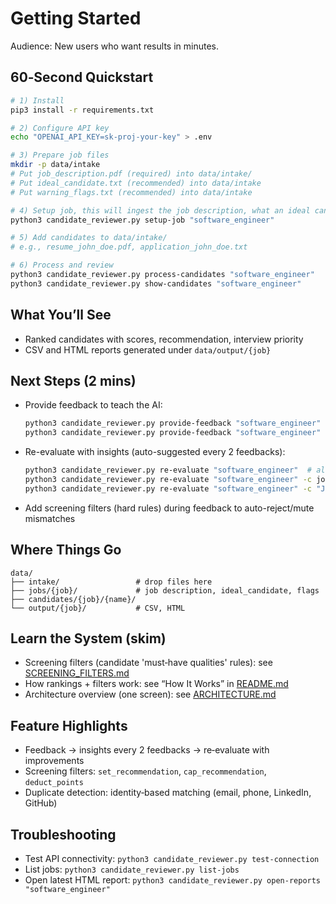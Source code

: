 # Getting Started

Audience: New users who want results in minutes.

## 60‑Second Quickstart

```bash
# 1) Install
pip3 install -r requirements.txt

# 2) Configure API key
echo "OPENAI_API_KEY=sk-proj-your-key" > .env

# 3) Prepare job files
mkdir -p data/intake
# Put job_description.pdf (required) into data/intake/
# Put ideal_candidate.txt (recommended) into data/intake
# Put warning_flags.txt (recommended) into data/intake

# 4) Setup job, this will ingest the job description, what an ideal candidate is and some warning flags you want our screening to look out for. 
python3 candidate_reviewer.py setup-job "software_engineer"

# 5) Add candidates to data/intake/
# e.g., resume_john_doe.pdf, application_john_doe.txt

# 6) Process and review
python3 candidate_reviewer.py process-candidates "software_engineer"
python3 candidate_reviewer.py show-candidates "software_engineer"
```

## What You’ll See
- Ranked candidates with scores, recommendation, interview priority
- CSV and HTML reports generated under `data/output/{job}`

## Next Steps (2 mins)
- Provide feedback to teach the AI:
  ```bash
  python3 candidate_reviewer.py provide-feedback "software_engineer" "john_doe"
  python3 candidate_reviewer.py provide-feedback "software_engineer" 1 #where john doe has the list id of '1'
  
  ```
- Re-evaluate with insights (auto-suggested every 2 feedbacks):
  ```bash
  python3 candidate_reviewer.py re-evaluate "software_engineer"  # all of them 
  python3 candidate_reviewer.py re-evaluate "software_engineer" -c john_doe # just John
  python3 candidate_reviewer.py re-evaluate "software_engineer" -c "John Doe" # just John
  ```
- Add screening filters (hard rules) during feedback to auto-reject/mute mismatches

## Where Things Go
```
data/
├── intake/                 # drop files here
├── jobs/{job}/             # job description, ideal_candidate, flags
├── candidates/{job}/{name}/
└── output/{job}/           # CSV, HTML
```

## Learn the System (skim)
- Screening filters (candidate 'must‑have qualities' rules): see [SCREENING_FILTERS.md](SCREENING_FILTERS.md)
- How rankings + filters work: see “How It Works” in [README.md](README.md)
- Architecture overview (one screen): see [ARCHITECTURE.md](ARCHITECTURE.md)

## Feature Highlights
- Feedback → insights every 2 feedbacks → re‑evaluate with improvements
- Screening filters: `set_recommendation`, `cap_recommendation`, `deduct_points`
- Duplicate detection: identity‑based matching (email, phone, LinkedIn, GitHub)

## Troubleshooting
- Test API connectivity: `python3 candidate_reviewer.py test-connection`
- List jobs: `python3 candidate_reviewer.py list-jobs`
- Open latest HTML report: `python3 candidate_reviewer.py open-reports "software_engineer"`
